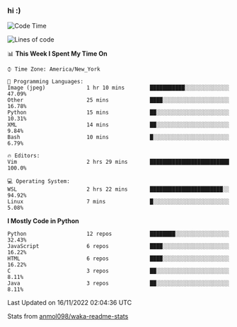 ### hi :)

<!--START_SECTION:waka-->
![Code Time](http://img.shields.io/badge/Code%20Time-947%20hrs%2042%20mins-blue)

![Lines of code](https://img.shields.io/badge/From%20Hello%20World%20I%27ve%20Written-600%20Thousand%20lines%20of%20code-blue)

📊 **This Week I Spent My Time On** 

```text
⌚︎ Time Zone: America/New_York

💬 Programming Languages: 
Image (jpeg)             1 hr 10 mins        ███████████░░░░░░░░░░░░░░   47.09% 
Other                    25 mins             ████░░░░░░░░░░░░░░░░░░░░░   16.78% 
Python                   15 mins             ██░░░░░░░░░░░░░░░░░░░░░░░   10.31% 
XML                      14 mins             ██░░░░░░░░░░░░░░░░░░░░░░░   9.84% 
Bash                     10 mins             █░░░░░░░░░░░░░░░░░░░░░░░░   6.79%

🔥 Editors: 
Vim                      2 hrs 29 mins       █████████████████████████   100.0%

💻 Operating System: 
WSL                      2 hrs 22 mins       ███████████████████████░░   94.92% 
Linux                    7 mins              █░░░░░░░░░░░░░░░░░░░░░░░░   5.08%

```

**I Mostly Code in Python** 

```text
Python                   12 repos            ████████░░░░░░░░░░░░░░░░░   32.43% 
JavaScript               6 repos             ████░░░░░░░░░░░░░░░░░░░░░   16.22% 
HTML                     6 repos             ████░░░░░░░░░░░░░░░░░░░░░   16.22% 
C                        3 repos             ██░░░░░░░░░░░░░░░░░░░░░░░   8.11% 
Java                     3 repos             ██░░░░░░░░░░░░░░░░░░░░░░░   8.11%

```



 Last Updated on 16/11/2022 02:04:36 UTC
<!--END_SECTION:waka-->

Stats from [anmol098/waka-readme-stats](https://github.com/anmol098/waka-readme-stats)